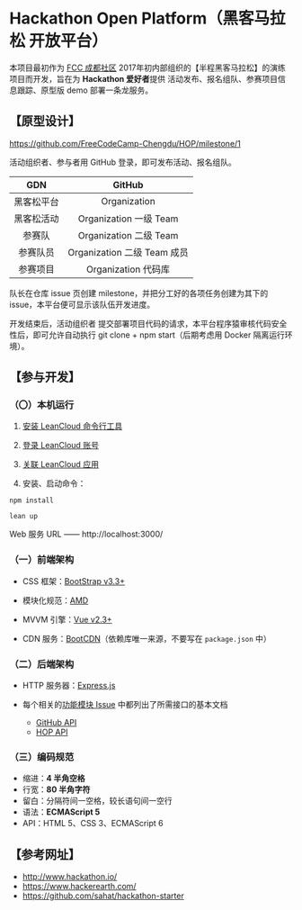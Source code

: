 # Hackathon Open Platform（黑客马拉松 开放平台）

本项目最初作为 [FCC 成都社区](https://freecodecamp-chengdu.github.io) 2017年初内部组织的【半程黑客马拉松】的演练项目而开发，旨在为 **Hackathon 爱好者**提供 活动发布、报名组队、参赛项目信息跟踪、原型版 demo 部署一条龙服务。



## 【原型设计】

https://github.com/FreeCodeCamp-Chengdu/HOP/milestone/1

活动组织者、参与者用 GitHub 登录，即可发布活动、报名组队。

| GDN      | GitHub                     |
|:--------:|:--------------------------:|
| 黑客松平台 | Organization               |
| 黑客松活动 | Organization 一级 Team      |
| 参赛队    | Organization 二级 Team      |
| 参赛队员   | Organization 二级 Team 成员 |
| 参赛项目   | Organization 代码库         |

队长在仓库 issue 页创建 milestone，并把分工好的各项任务创建为其下的 issue，本平台便可显示该队伍开发进度。

开发结束后，活动组织者 提交部署项目代码的请求，本平台程序猿审核代码安全性后，即可允许自动执行 git clone + npm start（后期考虑用 Docker 隔离运行环境）。



## 【参与开发】


### （〇）本机运行

 1. [安装 LeanCloud 命令行工具](https://leancloud.cn/docs/leanengine_cli.html#hash1443149115)

 2. [登录 LeanCloud 账号](https://leancloud.cn/docs/leanengine_cli.html#hash964666)

 3. [关联 LeanCloud 应用](https://leancloud.cn/docs/leanengine_cli.html#hash963776493)

 4. 安装、启动命令：
```
npm install

lean up
```

Web 服务 URL —— http://localhost:3000/


### （一）前端架构

 - CSS 框架：[BootStrap v3.3+](http://v3.bootcss.com/)

 - 模块化规范：[AMD](https://github.com/amdjs/amdjs-api/blob/master/AMD.md)

 - MVVM 引擎：[Vue v2.3+](http://cn.vuejs.org/)

 - CDN 服务：[BootCDN](http://www.bootcdn.cn/)（依赖库唯一来源，不要写在 `package.json` 中）


### （二）后端架构

 - HTTP 服务器：[Express.js](https://expressjs.com/zh-cn/)

 - 每个相关的[功能模块 Issue](https://github.com/FreeCodeCamp-Chengdu/HOP/labels/feature) 中都列出了所需接口的基本文档
   - [GitHub API](https://developer.github.com/v3/)
   - [HOP API](http://chengdu.freecodecamp.cn/HOP/)


### （三）编码规范

 - 缩进：**4 半角空格**
 - 行宽：**80 半角字符**
 - 留白：分隔符间一空格，较长语句间一空行
 - 语法：**ECMAScript 5**
 - API：HTML 5、CSS 3、ECMAScript 6



## 【参考网址】

 - http://www.hackathon.io/
 - https://www.hackerearth.com/
 - https://github.com/sahat/hackathon-starter
